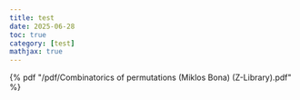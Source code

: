 ```yaml
---
title: test
date: 2025-06-28
toc: true
category: [test]
mathjax: true
---
```

{% pdf "/pdf/Combinatorics of permutations (Miklos Bona) (Z-Library).pdf" %}
